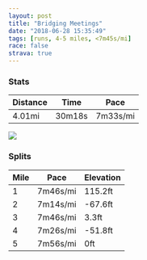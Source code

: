 ```yaml
---
layout: post
title: "Bridging Meetings"
date: "2018-06-28 15:35:49"
tags: [runs, 4-5 miles, <7m45s/mi]
race: false
strava: true
---
```


### Stats

| Distance | Time | Pace |
|----------|------|------|
|4.01mi|30m18s|7m33s/mi|

<img src='https://maps.googleapis.com/maps/api/staticmap?maptype=roadmap&path=enc:gjowFnjtbMwGRtJeOxA_KaByCtK{JluAcn@|SvAB`GuBvAuPAgnA|bBsC}CcDVGeB{ANc@gBmTgN{B|@&key=AIzaSyC1MId7bFpkLXNAaYhBSTb8jLyiSqzbDtM&size=800x800&markers=color:yellow|label:S|40.71604,-74.0012&markers=color:green|label:F|40.718770000000006,-74.00097999999997'>

### Splits

| Mile | Pace | Elevation |
|------|------|-----------|
|1|7m46s/mi|115.2ft|
|2|7m14s/mi|-67.6ft|
|3|7m46s/mi|3.3ft|
|4|7m26s/mi|-51.8ft|
|5|7m56s/mi|0ft|
